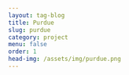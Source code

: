 ```yaml
---
layout: tag-blog
title: Purdue
slug: purdue
category: project
menu: false
order: 1
head-img: /assets/img/purdue.png
---
```

